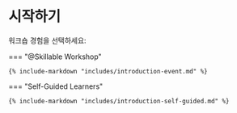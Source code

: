 # 시작하기

워크숍 경험을 선택하세요:

=== "@Skillable Workshop"

    {% include-markdown "includes/introduction-event.md" %}

=== "Self-Guided Learners"

    {% include-markdown "includes/introduction-self-guided.md" %}

